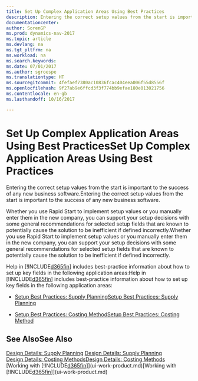 ```yaml
---
title: Set Up Complex Application Areas Using Best Practices
description: Entering the correct setup values from the start is important to the success of any new business software.
documentationcenter: 
author: SorenGP
ms.prod: dynamics-nav-2017
ms.topic: article
ms.devlang: na
ms.tgt_pltfrm: na
ms.workload: na
ms.search.keywords: 
ms.date: 07/01/2017
ms.author: sgroespe
ms.translationtype: HT
ms.sourcegitcommit: 4fefaef7380ac10836fcac404eea006f55d8556f
ms.openlocfilehash: 9f27ab9e6ffcd3f3f774bb9efae180e013021756
ms.contentlocale: en-gb
ms.lasthandoff: 10/16/2017

---
```

# <a name="set-up-complex-application-areas-using-best-practices"></a><span data-ttu-id="ae54c-103">Set Up Complex Application Areas Using Best Practices</span><span class="sxs-lookup"><span data-stu-id="ae54c-103">Set Up Complex Application Areas Using Best Practices</span></span>
<span data-ttu-id="ae54c-104">Entering the correct setup values from the start is important to the success of any new business software.</span><span class="sxs-lookup"><span data-stu-id="ae54c-104">Entering the correct setup values from the start is important to the success of any new business software.</span></span>  

 <span data-ttu-id="ae54c-105">Whether you use Rapid Start to implement setup values or you manually enter them in the new company, you can support your setup decisions with some general recommendations for selected setup fields that are known to potentially cause the solution to be inefficient if defined incorrectly.</span><span class="sxs-lookup"><span data-stu-id="ae54c-105">Whether you use Rapid Start to implement setup values or you manually enter them in the new company, you can support your setup decisions with some general recommendations for selected setup fields that are known to potentially cause the solution to be inefficient if defined incorrectly.</span></span>  

 <span data-ttu-id="ae54c-106">Help in [!INCLUDE[d365fin](includes/d365fin_md.md)] includes best-practice information about how to set up key fields in the following application areas:</span><span class="sxs-lookup"><span data-stu-id="ae54c-106">Help in [!INCLUDE[d365fin](includes/d365fin_md.md)] includes best-practice information about how to set up key fields in the following application areas:</span></span>  

-   [<span data-ttu-id="ae54c-107">Setup Best Practices: Supply Planning</span><span class="sxs-lookup"><span data-stu-id="ae54c-107">Setup Best Practices: Supply Planning</span></span>](setup-best-practices-supply-planning.md)  

-   [<span data-ttu-id="ae54c-108">Setup Best Practices: Costing Method</span><span class="sxs-lookup"><span data-stu-id="ae54c-108">Setup Best Practices: Costing Method</span></span>](setup-best-practices-costing-method.md)  

## <a name="see-also"></a><span data-ttu-id="ae54c-109">See Also</span><span class="sxs-lookup"><span data-stu-id="ae54c-109">See Also</span></span>  
 <span data-ttu-id="ae54c-110">[Design Details: Supply Planning](design-details-supply-planning.md) </span><span class="sxs-lookup"><span data-stu-id="ae54c-110">[Design Details: Supply Planning](design-details-supply-planning.md) </span></span>  
 [<span data-ttu-id="ae54c-111">Design Details: Costing Methods</span><span class="sxs-lookup"><span data-stu-id="ae54c-111">Design Details: Costing Methods</span></span>](design-details-costing-methods.md)  
 <span data-ttu-id="ae54c-112">[Working with [!INCLUDE[d365fin](includes/d365fin_md.md)]](ui-work-product.md)</span><span class="sxs-lookup"><span data-stu-id="ae54c-112">[Working with [!INCLUDE[d365fin](includes/d365fin_md.md)]](ui-work-product.md)</span></span>

